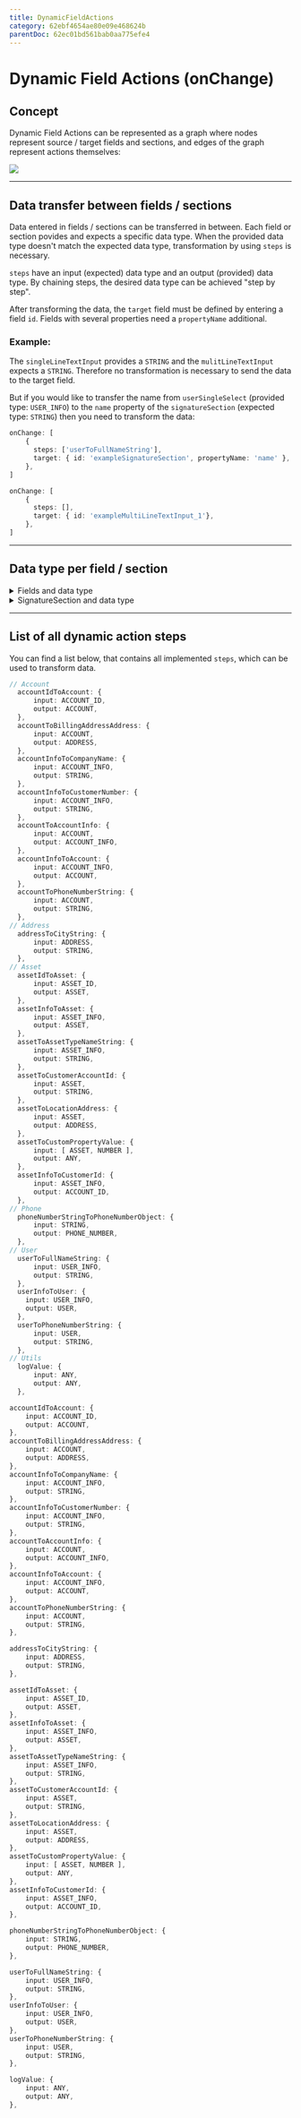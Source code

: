 ```yaml
---
title: DynamicFieldActions
category: 62ebf4654ae80e09e468624b
parentDoc: 62ec01bd561bab0aa775efe4
---
```


# Dynamic Field Actions (onChange)

## Concept

Dynamic Field Actions can be represented as a graph where nodes represent source / target fields and sections, 
and edges of the graph represent actions themselves:

![](https://drive.google.com/uc?export=view&id=1z-6-1gzkSJq-JJSqBlE2dgJzi-Ywfpgr)

---

## Data transfer between fields / sections

Data entered in fields / sections can be transferred in between. Each field or section povides and expects a specific data type. 
When the provided data type doesn't match the expected data type, transformation by using `steps` is necessary.

`steps` have an input (expected) data type and an output (provided) data type. 
By chaining steps, the desired data type can be achieved "step by step". 

After transforming the data, the `target` field must be defined by entering a field `id`. Fields with several properties need a `propertyName` additional.

### **Example**:
The `singleLineTextInput` provides a `STRING` and the `mulitLineTextInput` expects a `STRING`. Therefore no transformation is necessary to send the data to the target field.

But if you would like to transfer the name from `userSingleSelect` (provided type: `USER_INFO`) to the `name` property of the `signatureSection` (expected type: `STRING`) then you need to transform the data:

```Typescript (Example: userSingleSelect)
onChange: [
    {
      steps: ['userToFullNameString'],
      target: { id: 'exampleSignatureSection', propertyName: 'name' },
    },
]
```
```Typescript (Example: singleLineTextInput)
onChange: [
    {
      steps: [],
      target: { id: 'exampleMultiLineTextInput_1'},
    },
]
```
---

## Data type per field / section

<details>
<summary>Fields and data type</summary>

| Field name               | Provided / expected data type                   |
| :----------------------------- | :---------------------------|
| `singleLineTextInput` | `STRING` |
| `mutliLineTextInput` | `STRING` |
| `booleanInput`| `BOOLEAN`|
| `assetSingleSelect` | `ASSET_INFO`|
| `addressInput` | `ADDRESS`|
| `richTextInput` | `HTML_STRING`|
| `dateInput` | `REMBERG_DATE`|
| `timeInput` | `REMBERG_TIME`|
| `dateTimeInput` | `REMBERG_DATETIME`|
| `staticSingleSelect` | `STRING`|
| `staticMultiSelect` | `ARRAY_OF_STRINGS`|
| `userSingleSelect` | `USER_INFO`|
| `phoneNumberInput` | `PHONE_NUMBER`|
| `companySingleSelect` | `ACCOUNT_INFO`|
</details>

<details>
<summary>SignatureSection and data type</summary>

| Property name               | Provided / expected data type                   |
| :----------------------------- | :---------------------------|
| `__default__` | `SIGNATURE` |
| `date` | `REMBERG_DATE` |
| `location`| `STRING`|
| `name` | `STRING`|
| `signature` | `STRING`|
</details>

---

## List of all dynamic action steps

You can find a list below, that contains all implemented `steps`, which can be used to transform data.

```Typescript (All implemented steps)
// Account
  accountIdToAccount: {
      input: ACCOUNT_ID,
      output: ACCOUNT,
  },
  accountToBillingAddressAddress: {
      input: ACCOUNT,
      output: ADDRESS,
  },
  accountInfoToCompanyName: {
      input: ACCOUNT_INFO,
      output: STRING,
  },
  accountInfoToCustomerNumber: {
      input: ACCOUNT_INFO,
      output: STRING,
  },
  accountToAccountInfo: {
      input: ACCOUNT,
      output: ACCOUNT_INFO,
  },
  accountInfoToAccount: {
      input: ACCOUNT_INFO,
      output: ACCOUNT,
  },
  accountToPhoneNumberString: {
      input: ACCOUNT,
      output: STRING,
  },
// Address
  addressToCityString: {
      input: ADDRESS,
      output: STRING,
  },
// Asset
  assetIdToAsset: {
      input: ASSET_ID,
      output: ASSET,
  },
  assetInfoToAsset: {
      input: ASSET_INFO,
      output: ASSET,
  },
  assetToAssetTypeNameString: {
      input: ASSET_INFO,
      output: STRING,
  },
  assetToCustomerAccountId: {
      input: ASSET,
      output: STRING,
  },
  assetToLocationAddress: {
      input: ASSET,
      output: ADDRESS,
  },
  assetToCustomPropertyValue: {
      input: [ ASSET, NUMBER ],
      output: ANY,
  },
  assetInfoToCustomerId: {
      input: ASSET_INFO,
      output: ACCOUNT_ID,
  },
// Phone
  phoneNumberStringToPhoneNumberObject: {
      input: STRING,
      output: PHONE_NUMBER,
  }, 
// User
  userToFullNameString: {
      input: USER_INFO,
      output: STRING,
  },
  userInfoToUser: {
    input: USER_INFO,
    output: USER,
  }, 
  userToPhoneNumberString: {
      input: USER,
      output: STRING,
  },
// Utils
  logValue: {
      input: ANY,
      output: ANY,
  },
```
```Typescript (Account)
accountIdToAccount: {
    input: ACCOUNT_ID,
    output: ACCOUNT,
},
accountToBillingAddressAddress: {
    input: ACCOUNT,
    output: ADDRESS,
},
accountInfoToCompanyName: {
    input: ACCOUNT_INFO,
    output: STRING,
},
accountInfoToCustomerNumber: {
    input: ACCOUNT_INFO,
    output: STRING,
},
accountToAccountInfo: {
    input: ACCOUNT,
    output: ACCOUNT_INFO,
},
accountInfoToAccount: {
    input: ACCOUNT_INFO,
    output: ACCOUNT,
},
accountToPhoneNumberString: {
    input: ACCOUNT,
    output: STRING,
},
```
```Typescript (Address)
addressToCityString: {
    input: ADDRESS,
    output: STRING,
},
```
```Typescript (Asset)
assetIdToAsset: {
    input: ASSET_ID,
    output: ASSET,
},
assetInfoToAsset: {
    input: ASSET_INFO,
    output: ASSET,
},
assetToAssetTypeNameString: {
    input: ASSET_INFO,
    output: STRING,
},
assetToCustomerAccountId: {
    input: ASSET,
    output: STRING,
},
assetToLocationAddress: {
    input: ASSET,
    output: ADDRESS,
},
assetToCustomPropertyValue: {
    input: [ ASSET, NUMBER ],
    output: ANY,
},
assetInfoToCustomerId: {
    input: ASSET_INFO,
    output: ACCOUNT_ID,
},
```
```Typescript (Phone)
phoneNumberStringToPhoneNumberObject: {
    input: STRING,
    output: PHONE_NUMBER,
},
```
```Typescript (User)
userToFullNameString: {
    input: USER_INFO,
    output: STRING,
},
userInfoToUser: {
    input: USER_INFO,
    output: USER,
},
userToPhoneNumberString: {
    input: USER,
    output: STRING,
},
```
```Typescript (Utils)
logValue: {
    input: ANY,
    output: ANY,
},
```